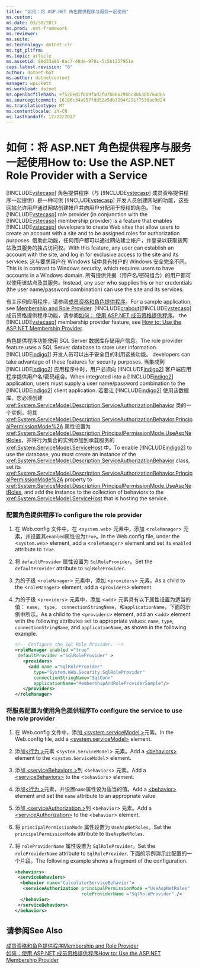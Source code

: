 ```yaml
---
title: "如何：将 ASP.NET 角色提供程序与服务一起使用"
ms.custom: 
ms.date: 03/30/2017
ms.prod: .net-framework
ms.reviewer: 
ms.suite: 
ms.technology: dotnet-clr
ms.tgt_pltfrm: 
ms.topic: article
ms.assetid: 88d33a81-8ac7-48de-978c-5c5b1257951e
caps.latest.revision: "8"
author: dotnet-bot
ms.author: dotnetcontent
manager: wpickett
ms.workload: dotnet
ms.openlocfilehash: ef526ed1f809fad2f07b66629bbc80530b764d65
ms.sourcegitcommit: 16186c34a957fdd52e5db7294f291f7530ac9d24
ms.translationtype: MT
ms.contentlocale: zh-CN
ms.lasthandoff: 12/22/2017
---
```

# <a name="how-to-use-the-aspnet-role-provider-with-a-service"></a><span data-ttu-id="a79dd-102">如何：将 ASP.NET 角色提供程序与服务一起使用</span><span class="sxs-lookup"><span data-stu-id="a79dd-102">How to: Use the ASP.NET Role Provider with a Service</span></span>
<span data-ttu-id="a79dd-103">[!INCLUDE[vstecasp](../../../../includes/vstecasp-md.md)] 角色提供程序（与 [!INCLUDE[vstecasp](../../../../includes/vstecasp-md.md)] 成员资格提供程序一起提供）是一种可供 [!INCLUDE[vstecasp](../../../../includes/vstecasp-md.md)] 开发人员创建网站的功能，这些网站允许用户通过网站创建帐户并向用户分配用于授权的角色。</span><span class="sxs-lookup"><span data-stu-id="a79dd-103">The [!INCLUDE[vstecasp](../../../../includes/vstecasp-md.md)] role provider (in conjunction with the [!INCLUDE[vstecasp](../../../../includes/vstecasp-md.md)] membership provider) is a feature that enables [!INCLUDE[vstecasp](../../../../includes/vstecasp-md.md)] developers to create Web sites that allow users to create an account with a site and to be assigned roles for authorization purposes.</span></span> <span data-ttu-id="a79dd-104">借助此功能，任何用户都可以通过网站建立帐户，并登录以获取该网站及其服务的独占访问权。</span><span class="sxs-lookup"><span data-stu-id="a79dd-104">With this feature, any user can establish an account with the site, and log in for exclusive access to the site and its services.</span></span> <span data-ttu-id="a79dd-105">这与要求用户在 Windows 域中具有帐户的 Windows 安全完全不同。</span><span class="sxs-lookup"><span data-stu-id="a79dd-105">This is in contrast to Windows security, which requires users to have accounts in a Windows domain.</span></span> <span data-ttu-id="a79dd-106">所有提供凭据（用户名/密码组合）的用户都可以使用该站点及其服务。</span><span class="sxs-lookup"><span data-stu-id="a79dd-106">Instead, any user who supplies his or her credentials (the user name/password combination) can use the site and its services.</span></span>  
  
 <span data-ttu-id="a79dd-107">有关示例应用程序，请参阅[成员资格和角色提供程序](../../../../docs/framework/wcf/samples/membership-and-role-provider.md)。</span><span class="sxs-lookup"><span data-stu-id="a79dd-107">For a sample application, see [Membership and Role Provider](../../../../docs/framework/wcf/samples/membership-and-role-provider.md).</span></span> [!INCLUDE[crabout](../../../../includes/crabout-md.md)]<span data-ttu-id="a79dd-108">[!INCLUDE[vstecasp](../../../../includes/vstecasp-md.md)]成员资格提供程序功能，请参阅[如何： 使用 ASP.NET 成员资格提供程序](../../../../docs/framework/wcf/feature-details/how-to-use-the-aspnet-membership-provider.md)。</span><span class="sxs-lookup"><span data-stu-id="a79dd-108"> the [!INCLUDE[vstecasp](../../../../includes/vstecasp-md.md)] membership provider feature, see [How to: Use the ASP.NET Membership Provider](../../../../docs/framework/wcf/feature-details/how-to-use-the-aspnet-membership-provider.md).</span></span>  
  
 <span data-ttu-id="a79dd-109">角色提供程序功能使用 SQL Server 数据库存储用户信息。</span><span class="sxs-lookup"><span data-stu-id="a79dd-109">The role provider feature uses a SQL Server database to store user information.</span></span> [!INCLUDE[indigo1](../../../../includes/indigo1-md.md)]<span data-ttu-id="a79dd-110"> 开发人员可以出于安全目的利用这些功能。</span><span class="sxs-lookup"><span data-stu-id="a79dd-110"> developers can take advantage of these features for security purposes.</span></span> <span data-ttu-id="a79dd-111">当集成到 [!INCLUDE[indigo2](../../../../includes/indigo2-md.md)] 应用程序中时，用户必须向 [!INCLUDE[indigo2](../../../../includes/indigo2-md.md)] 客户端应用程序提供用户名/密码组合。</span><span class="sxs-lookup"><span data-stu-id="a79dd-111">When integrated into a [!INCLUDE[indigo2](../../../../includes/indigo2-md.md)] application, users must supply a user name/password combination to the [!INCLUDE[indigo2](../../../../includes/indigo2-md.md)] client application.</span></span> <span data-ttu-id="a79dd-112">若要让 [!INCLUDE[indigo2](../../../../includes/indigo2-md.md)] 使用该数据库，您必须创建 <xref:System.ServiceModel.Description.ServiceAuthorizationBehavior> 类的一个实例，将其 <xref:System.ServiceModel.Description.ServiceAuthorizationBehavior.PrincipalPermissionMode%2A> 属性设置为 <xref:System.ServiceModel.Description.PrincipalPermissionMode.UseAspNetRoles>，并将行为集合的实例添加到承载服务的 <xref:System.ServiceModel.ServiceHost> 中。</span><span class="sxs-lookup"><span data-stu-id="a79dd-112">To enable [!INCLUDE[indigo2](../../../../includes/indigo2-md.md)] to use the database, you must create an instance of the <xref:System.ServiceModel.Description.ServiceAuthorizationBehavior> class, set its <xref:System.ServiceModel.Description.ServiceAuthorizationBehavior.PrincipalPermissionMode%2A> property to <xref:System.ServiceModel.Description.PrincipalPermissionMode.UseAspNetRoles>, and add the instance to the collection of behaviors to the <xref:System.ServiceModel.ServiceHost> that is hosting the service.</span></span>  
  
### <a name="to-configure-the-role-provider"></a><span data-ttu-id="a79dd-113">配置角色提供程序</span><span class="sxs-lookup"><span data-stu-id="a79dd-113">To configure the role provider</span></span>  
  
1.  <span data-ttu-id="a79dd-114">在 Web.config 文件中，在 <`system.web`> 元素中，添加 <`roleManager`> 元素，并设置其`enabled`属性设为`true`。</span><span class="sxs-lookup"><span data-stu-id="a79dd-114">In the Web.config file, under the <`system.web`> element, add a <`roleManager`> element and set its `enabled` attribute to `true`.</span></span>  
  
2.  <span data-ttu-id="a79dd-115">将 `defaultProvider` 属性设置为 `SqlRoleProvider`。</span><span class="sxs-lookup"><span data-stu-id="a79dd-115">Set the `defaultProvider` attribute to `SqlRoleProvider`.</span></span>  
  
3.  <span data-ttu-id="a79dd-116">为的子级 <`roleManager`> 元素中，添加 <`providers`> 元素。</span><span class="sxs-lookup"><span data-stu-id="a79dd-116">As a child to the <`roleManager`> element, add a <`providers`> element.</span></span>  
  
4.  <span data-ttu-id="a79dd-117">为的子级 <`providers`> 元素中，添加 <`add`> 元素具有以下属性设置为适当的值： `name`， `type`， `connectionStringName`，和`applicationName`，下面的示例中所示。</span><span class="sxs-lookup"><span data-stu-id="a79dd-117">As a child to the <`providers`> element, add an <`add`> element with the following attributes set to appropriate values: `name`, `type`, `connectionStringName`, and `applicationName`, as shown in the following example.</span></span>  
  
    ```xml  
    <!-- Configure the Sql Role Provider. -->  
    <roleManager enabled ="true"   
     defaultProvider ="SqlRoleProvider" >  
       <providers>  
         <add name ="SqlRoleProvider"   
           type="System.Web.Security.SqlRoleProvider"   
           connectionStringName="SqlConn"   
           applicationName="MembershipAndRoleProviderSample"/>  
       </providers>  
    </roleManager>  
    ```  
  
### <a name="to-configure-the-service-to-use-the-role-provider"></a><span data-ttu-id="a79dd-118">将服务配置为使用角色提供程序</span><span class="sxs-lookup"><span data-stu-id="a79dd-118">To configure the service to use the role provider</span></span>  
  
1.  <span data-ttu-id="a79dd-119">在 Web.config 文件中，添加[ \<system.serviceModel >](../../../../docs/framework/configure-apps/file-schema/wcf/system-servicemodel.md)元素。</span><span class="sxs-lookup"><span data-stu-id="a79dd-119">In the Web.config file, add a [\<system.serviceModel>](../../../../docs/framework/configure-apps/file-schema/wcf/system-servicemodel.md) element.</span></span>  
  
2.  <span data-ttu-id="a79dd-120">添加[\<行为 >](../../../../docs/framework/configure-apps/file-schema/wcf/behaviors.md)元素 <`system.ServiceModel`> 元素。</span><span class="sxs-lookup"><span data-stu-id="a79dd-120">Add a [\<behaviors>](../../../../docs/framework/configure-apps/file-schema/wcf/behaviors.md) element to the <`system.ServiceModel`> element.</span></span>  
  
3.  <span data-ttu-id="a79dd-121">添加[ \<serviceBehaviors >](../../../../docs/framework/configure-apps/file-schema/wcf/servicebehaviors.md)到 <`behaviors`> 元素。</span><span class="sxs-lookup"><span data-stu-id="a79dd-121">Add a [\<serviceBehaviors>](../../../../docs/framework/configure-apps/file-schema/wcf/servicebehaviors.md) to the <`behaviors`> element.</span></span>  
  
4.  <span data-ttu-id="a79dd-122">添加[\<行为 >](../../../../docs/framework/configure-apps/file-schema/wcf/behavior-of-endpointbehaviors.md)元素，并设置`name`属性设为适当的值。</span><span class="sxs-lookup"><span data-stu-id="a79dd-122">Add a [\<behavior>](../../../../docs/framework/configure-apps/file-schema/wcf/behavior-of-endpointbehaviors.md) element and set the `name` attribute to an appropriate value.</span></span>  
  
5.  <span data-ttu-id="a79dd-123">添加[ \<serviceAuthorization >](../../../../docs/framework/configure-apps/file-schema/wcf/serviceauthorization-element.md)到 <`behavior`> 元素。</span><span class="sxs-lookup"><span data-stu-id="a79dd-123">Add a [\<serviceAuthorization>](../../../../docs/framework/configure-apps/file-schema/wcf/serviceauthorization-element.md) to the <`behavior`> element.</span></span>  
  
6.  <span data-ttu-id="a79dd-124">将 `principalPermissionMode` 属性设置为 `UseAspNetRoles`。</span><span class="sxs-lookup"><span data-stu-id="a79dd-124">Set the `principalPermissionMode` attribute to `UseAspNetRoles`.</span></span>  
  
7.  <span data-ttu-id="a79dd-125">将 `roleProviderName` 属性设置为 `SqlRoleProvider`。</span><span class="sxs-lookup"><span data-stu-id="a79dd-125">Set the `roleProviderName` attribute to `SqlRoleProvider`.</span></span> <span data-ttu-id="a79dd-126">下面的示例演示此配置的一个片段。</span><span class="sxs-lookup"><span data-stu-id="a79dd-126">The following example shows a fragment of the configuration.</span></span>  
  
    ```xml  
    <behaviors>  
     <serviceBehaviors>  
      <behavior name="CalculatorServiceBehavior">  
       <serviceAuthorization principalPermissionMode ="UseAspNetRoles"  
                             roleProviderName ="SqlRoleProvider" />  
      </behavior>  
     </serviceBehaviors>  
    </behaviors>  
    ```  
  
## <a name="see-also"></a><span data-ttu-id="a79dd-127">请参阅</span><span class="sxs-lookup"><span data-stu-id="a79dd-127">See Also</span></span>  
 [<span data-ttu-id="a79dd-128">成员资格和角色提供程序</span><span class="sxs-lookup"><span data-stu-id="a79dd-128">Membership and Role Provider</span></span>](../../../../docs/framework/wcf/samples/membership-and-role-provider.md)  
 [<span data-ttu-id="a79dd-129">如何：使用 ASP.NET 成员资格提供程序</span><span class="sxs-lookup"><span data-stu-id="a79dd-129">How to: Use the ASP.NET Membership Provider</span></span>](../../../../docs/framework/wcf/feature-details/how-to-use-the-aspnet-membership-provider.md)
